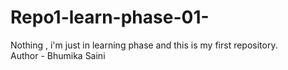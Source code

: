 # Repo1-learn-phase-01-
Nothing , i'm just in learning phase and this is my first repository. 
<br>
Author - Bhumika Saini
